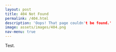 ```yaml
---
layout: post
title: 404 Not Found
permalink: /404.html
description: 'Oops! That page couldn't be found.'
image: assets/images/404.png
nav-menu: true
---
```


Test.
